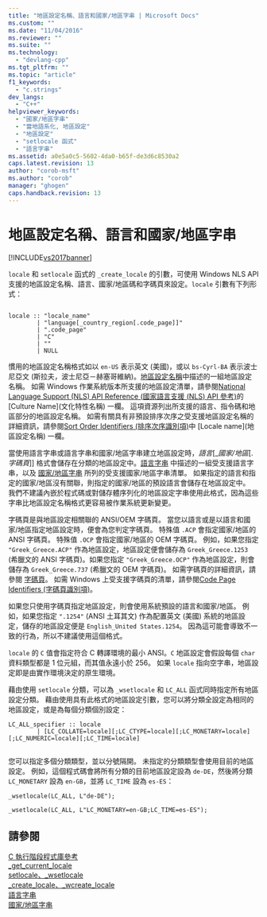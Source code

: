 ```yaml
---
title: "地區設定名稱、語言和國家/地區字串 | Microsoft Docs"
ms.custom: ""
ms.date: "11/04/2016"
ms.reviewer: ""
ms.suite: ""
ms.technology: 
  - "devlang-cpp"
ms.tgt_pltfrm: ""
ms.topic: "article"
f1_keywords: 
  - "c.strings"
dev_langs: 
  - "C++"
helpviewer_keywords: 
  - "國家/地區字串"
  - "當地語系化, 地區設定"
  - "地區設定"
  - "setlocale 函式"
  - "語言字串"
ms.assetid: a0e5a0c5-5602-4da0-b65f-de3d6c8530a2
caps.latest.revision: 13
author: "corob-msft"
ms.author: "corob"
manager: "ghogen"
caps.handback.revision: 13
---
```

# 地區設定名稱、語言和國家/地區字串
[!INCLUDE[vs2017banner](../assembler/inline/includes/vs2017banner.md)]

`locale` 和 `setlocale` 函式的 `_create_locale` 的引數，可使用 Windows NLS API 支援的地區設定名稱、語言、國家\/地區碼和字碼頁來設定。`locale` 引數有下列形式：  
  
```  
  
locale :: "locale_name"  
        | "language[_country_region[.code_page]]"  
        | ".code_page"  
        | "C"  
        | ""  
        | NULL  
```  
  
 慣用的地區設定名稱格式如以 `en-US` 表示英文 \(美國\)，或以 `bs-Cyrl-BA` 表示波士尼亞文 \(斯拉夫，波士尼亞－赫塞哥維納\)。[地區設定名稱](http://msdn.microsoft.com/library/windows/desktop/dd373814.aspx)中描述的一組地區設定名稱。 如需 Windows 作業系統版本所支援的地區設定清單，請參閱[National Language Support \(NLS\) API Reference \(國家語言支援 \(NLS\) API 參考\)](http://msdn.microsoft.com/goglobal/bb896001.aspx)的 \[Culture Name\]\(文化特性名稱\) 一欄。 這項資源列出所支援的語言、指令碼和地區部分的地區設定名稱。 如需有關具有非預設排序次序之受支援地區設定名稱的詳細資訊，請參閱[Sort Order Identifiers \(排序次序識別項\)](http://msdn.microsoft.com/library/windows/desktop/dd374060.aspx)中 \[Locale name\]\(地區設定名稱\) 一欄。  
  
 當使用語言字串或語言字串和國家\/地區字串建立地區設定時，*語言*\[\_*國家\/地區*\[.*字碼頁*\]\] 格式會儲存在分類的地區設定中。[語言字串](../c-runtime-library/language-strings.md) 中描述的一組受支援語言字串，以及 [國家\/地區字串](../c-runtime-library/country-region-strings.md) 所列的受支援國家\/地區字串清單。 如果指定的語言和指定的國家\/地區沒有關聯，則指定的國家\/地區的預設語言會儲存在地區設定中。 我們不建議內嵌於程式碼或對儲存體序列化的地區設定字串使用此格式，因為這些字串比地區設定名稱格式更容易被作業系統更新變更。  
  
 字碼頁是與地區設定相關聯的 ANSI\/OEM 字碼頁。 當您以語言或是以語言和國家\/地區指定地區設定時，便會為您判定字碼頁。 特殊值 `.ACP` 會指定國家\/地區的 ANSI 字碼頁。 特殊值 `.OCP` 會指定國家\/地區的 OEM 字碼頁。 例如，如果您指定 `"Greek_Greece.ACP"` 作為地區設定，地區設定便會儲存為 `Greek_Greece.1253` \(希臘文的 ANSI 字碼頁\)。如果您指定 `"Greek_Greece.OCP"` 作為地區設定，則會儲存為 `Greek_Greece.737` \(希臘文的 OEM 字碼頁\)。 如需字碼頁的詳細資訊，請參閱 [字碼頁](../c-runtime-library/code-pages.md)。 如需 Windows 上受支援字碼頁的清單，請參閱[Code Page Identifiers \(字碼頁識別項\)](http://msdn.microsoft.com/library/windows/desktop/dd317756.aspx)。  
  
 如果您只使用字碼頁指定地區設定，則會使用系統預設的語言和國家\/地區。 例如，如果您指定 `".1254"` \(ANSI 土耳其文\) 作為配置英文 \(美國\) 系統的地區設定，儲存的地區設定便是 `English_United States.1254`。 因為這可能會導致不一致的行為，所以不建議使用這個格式。  
  
 `locale` 的 `C` 值會指定符合 C 轉譯環境的最小 ANSI。`C` 地區設定會假設每個 `char` 資料類型都是 1 位元組，而其值永遠小於 256。 如果 `locale` 指向空字串，地區設定即是由實作環境決定的原生環境。  
  
 藉由使用 `setlocale` 分類，可以為 `_wsetlocale` 和 `LC_ALL` 函式同時指定所有地區設定分類。 藉由使用具有此格式的地區設定引數，您可以將分類全設定為相同的地區設定，或是為每個分類個別設定：  
  
```  
LC_ALL_specifier :: locale  
        | [LC_COLLATE=locale][;LC_CTYPE=locale][;LC_MONETARY=locale][;LC_NUMERIC=locale][;LC_TIME=locale]  
  
```  
  
 您可以指定多個分類類型，並以分號隔開。 未指定的分類類型會使用目前的地區設定。 例如，這個程式碼會將所有分類的目前地區設定設為 `de-DE`，然後將分類 `LC_MONETARY` 設為 `en-GB`，並將 `LC_TIME` 設為 `es-ES`：  
  
 `_wsetlocale(LC_ALL, L"de-DE");`  
  
 `_wsetlocale(LC_ALL, L"LC_MONETARY=en-GB;LC_TIME=es-ES");`  
  
## 請參閱  
 [C 執行階段程式庫參考](../c-runtime-library/c-run-time-library-reference.md)   
 [\_get\_current\_locale](../c-runtime-library/reference/get-current-locale.md)   
 [setlocale、\_wsetlocale](../c-runtime-library/reference/setlocale-wsetlocale.md)   
 [\_create\_locale、\_wcreate\_locale](../c-runtime-library/reference/create-locale-wcreate-locale.md)   
 [語言字串](../c-runtime-library/language-strings.md)   
 [國家\/地區字串](../c-runtime-library/country-region-strings.md)